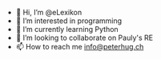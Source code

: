 - 👋 Hi, I’m @eLexikon
- 👀 I’m interested in programming
- 🌱 I’m currently learning Python
- 💞️ I’m looking to collaborate on Pauly's RE
- 📫 How to reach me info@peterhug.ch

<!---
eLexikon/eLexikon is a ✨ special ✨ repository because its `README.md` (this file) appears on your GitHub profile.
You can click the Preview link to take a look at your changes.
--->
